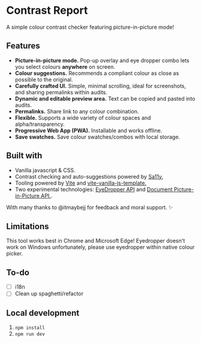 # Contrast Report
A simple colour contrast checker featuring picture-in-picture mode!

## Features
- **Picture-in-picture mode.** Pop-up overlay and eye dropper combo lets you select colours **anywhere** on screen.
- **Colour suggestions.** Recommends a compliant colour as close as possible to the original.
- **Carefully crafted UI.** Simple, minimal scrolling, ideal for screenshots, and sharing permalinks within audits.
- **Dynamic and editable preview area.** Text can be copied and pasted into audits.
- **Permalinks.**  Share link to any colour combination.
- **Flexible.** Supports a wide variety of colour spaces and alpha/transparency.
- **Progressive Web App (PWA).** Installable and works offline.
- **Save swatches.** Save colour swatches/combos with local storage.

## Built with
- Vanilla javascript & CSS.
- Contrast checking and auto-suggestions powered by [Sa11y.](https://sa11y.netlify.app)
- Tooling powered by [Vite](https://vite.dev) and [vite-vanilla-js-template.](https://github.com/Barata-Ribeiro/vite-vanilla-js-template)
- Two experimental technologies: [EyeDropper API](https://developer.mozilla.org/en-US/docs/Web/API/EyeDropper_API) and [Document Picture-in-Picture API.](https://developer.mozilla.org/en-US/docs/Web/API/Document_Picture-in-Picture_API).

With many thanks to @itmaybejj for feedback and moral support. ✨

## Limitations
This tool works best in Chrome and Microsoft Edge! Eyedropper doesn't work on Windows unfortunately, please use eyedropper within native colour picker.

## To-do
- [ ] i18n
- [ ] Clean up spaghetti/refactor

## Local development
1. `npm install`
2. `npm run dev`
